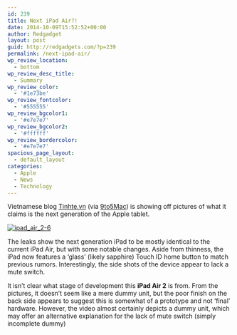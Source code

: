 ```yaml
---
id: 239
title: Next iPad Air?!
date: 2014-10-09T15:52:52+00:00
author: Redgadget
layout: post
guid: http://redgadgets.com/?p=239
permalink: /next-ipad-air/
wp_review_location:
  - bottom
wp_review_desc_title:
  - Summary
wp_review_color:
  - '#1e73be'
wp_review_fontcolor:
  - '#555555'
wp_review_bgcolor1:
  - '#e7e7e7'
wp_review_bgcolor2:
  - '#ffffff'
wp_review_bordercolor:
  - '#e7e7e7'
spacious_page_layout:
  - default_layout
categories:
  - Apple
  - News
  - Technology
---
```

Vietnamese blog [Tinhte.vn](https://www.tinhte.vn/threads/hinh-anh-day-co-phai-la-mo-hinh-cua-ipad-air-moi.2371061/#9to5mac) (via [9to5Mac](http://9to5mac.com/2014/10/08/ipad-air-2-leaks/)) is showing off pictures of what it claims is the next generation of the Apple tablet.

[<img class="alignnone size-medium wp-image-168" src="/wp-content/uploads/2015/01/ipad_air_2-6-451x300.jpg?fit=300%2C200" alt="ipad_air_2-6" data-recalc-dims="1" />](/wp-content/uploads/2015/01/ipad_air_2-6.jpg)

The leaks show the next generation iPad to be mostly identical to the current iPad Air, but with some notable changes. Aside from thinness, the iPad now features a ‘glass’ (likely sapphire) Touch ID home button to match previous rumors. Interestingly, the side shots of the device appear to lack a mute switch.

It isn’t clear what stage of development this **iPad Air 2** is from. From the pictures, it doesn’t seem like a mere dummy unit, but the poor finish on the back side appears to suggest this is somewhat of a prototype and not ‘final’ hardware. However, the video almost certainly depicts a dummy unit, which may offer an alternative explanation for the lack of mute switch (simply incomplete dummy)